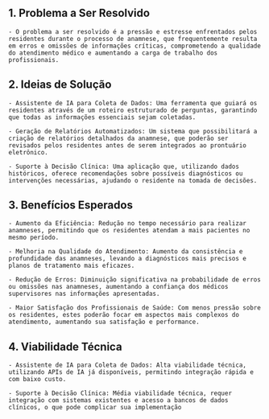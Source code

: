 ## 1. Problema a Ser Resolvido
    - O problema a ser resolvido é a pressão e estresse enfrentados pelos residentes durante o processo de anamnese, que frequentemente resulta em erros e omissões de informações críticas, comprometendo a qualidade do atendimento médico e aumentando a carga de trabalho dos profissionais.

## 2. Ideias de Solução
    - Assistente de IA para Coleta de Dados: Uma ferramenta que guiará os residentes através de um roteiro estruturado de perguntas, garantindo que todas as informações essenciais sejam coletadas.

    - Geração de Relatórios Automatizados: Um sistema que possibilitará a criação de relatórios detalhados da anamnese, que poderão ser revisados pelos residentes antes de serem integrados ao prontuário eletrônico.

    - Suporte à Decisão Clínica: Uma aplicação que, utilizando dados históricos, oferece recomendações sobre possíveis diagnósticos ou intervenções necessárias, ajudando o residente na tomada de decisões.

## 3. Benefícios Esperados
    - Aumento da Eficiência: Redução no tempo necessário para realizar anamneses, permitindo que os residentes atendam a mais pacientes no mesmo período.

    - Melhoria na Qualidade do Atendimento: Aumento da consistência e profundidade das anamneses, levando a diagnósticos mais precisos e planos de tratamento mais eficazes.

    - Redução de Erros: Diminuição significativa na probabilidade de erros ou omissões nas anamneses, aumentando a confiança dos médicos supervisores nas informações apresentadas.

    - Maior Satisfação dos Profissionais de Saúde: Com menos pressão sobre os residentes, estes poderão focar em aspectos mais complexos do atendimento, aumentando sua satisfação e performance.

## 4. Viabilidade Técnica
    - Assistente de IA para Coleta de Dados: Alta viabilidade técnica, utilizando APIs de IA já disponíveis, permitindo integração rápida e com baixo custo.

    - Suporte à Decisão Clínica: Média viabilidade técnica, requer integração com sistemas existentes e acesso a bancos de dados clínicos, o que pode complicar sua implementação